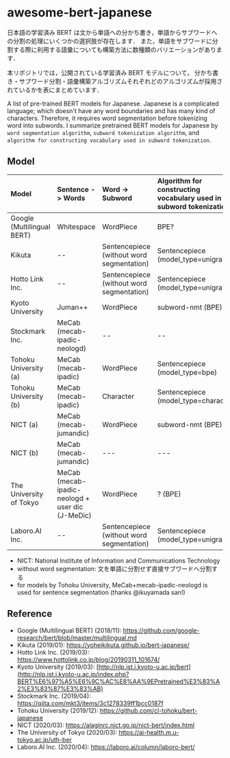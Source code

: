 # awesome-bert-japanese

日本語の学習済み BERT は文から単語への分かち書き，単語からサブワードへの分割の処理にいくつかの選択肢が存在します．
また，単語をサブワードに分割する際に利用する語彙についても構築方法に数種類のバリエーションがあります．

本リポジトリでは，公開されている学習済み BERT モデルについて，
分かち書き・サブワード分割・語彙構築アルゴリズムそれぞれどのアルゴリズムが採用されているかを表にまとめています．

A list of pre-trained BERT models for Japanese.
Japanese is a complicated language; which doesn't have any word boundaries and has many kind of characters.
Therefore, it requires word segmentation before tokenizing word into subwords.
I summarize pretrained BERT models for Japanese by `word segmentation algorithm`, `subword tokenization algorithm`, and `algorithm for constructing vocabulary used in subword tokenization`.


## Model


| Model                      | Sentence -> Words                                | Word -> Subword                           | Algorithm for constructing vocabulary used in subword tokenization     |
| :------------------------- | :----------------                                | :---------------------------------------- | :--------------------------------------------------------------------- |
| Google (Multilingual BERT) | Whitespace                                       | WordPiece                                 | BPE?                                                                   |
| Kikuta                     | --                                               | Sentencepiece (without word segmentation) | Sentencepiece (model_type=unigram)                                     |
| Hotto Link Inc.            | --                                               | Sentencepiece (without word segmentation) | Sentencepiece (model_type=unigram)                                     |
| Kyoto University           | Juman++                                          | WordPiece                                 | subword-nmt (BPE)                                                      |
| Stockmark Inc.             | MeCab (mecab-ipadic-neologd)                     | --                                        | --                                                                     |
| Tohoku University (a)      | MeCab (mecab-ipadic)                             | WordPiece                                 | Sentencepiece (model_type=bpe)                                         |
| Tohoku University (b)      | MeCab (mecab-ipadic)                             | Character                                 | Sentencepiece (model_type=character)                                   |
| NICT (a)                   | MeCab (mecab-jumandic)                           | WordPiece                                 | subword-nmt (BPE)                                                      |
| NICT (b)                   | MeCab (mecab-jumandic)                           | ---                                       | ---                                                                    |
| The University of Tokyo    | MeCab (mecab-ipadic-neologd + user dic (J-MeDic) | WordPiece                                 | ? (BPE)                                                                |
| Laboro.AI Inc.             | --                                               | Sentencepiece (without word segmentation) | Sentencepiece (model_type=unigram)                                     |



* NICT: National Institute of Information and Communications Technology
* without word segmentation: 文を単語に分割せず直接サブワードへ分割する
* for models by Tohoku University, MeCab+mecab-ipadic-neologd is used for sentence segmentation (thanks @ikuyamada san!)


## Reference

- Google (Multilingual BERT) (2018/11): https://github.com/google-research/bert/blob/master/multilingual.md
- Kikuta (2019/01): https://yoheikikuta.github.io/bert-japanese/
- Hotto Link Inc. (2019/03): https://www.hottolink.co.jp/blog/20190311_101674/
- Kyoto University (2019/03): [http://nlp.ist.i.kyoto-u.ac.jp/bert](http://nlp.ist.i.kyoto-u.ac.jp/index.php?BERT%E6%97%A5%E6%9C%AC%E8%AA%9EPretrained%E3%83%A2%E3%83%87%E3%83%AB)
- Stockmark Inc. (2019/04): https://qiita.com/mkt3/items/3c1278339ff1bcc0187f
- Tohoku University (2019/12): https://github.com/cl-tohoku/bert-japanese
- NICT (2020/03): https://alaginrc.nict.go.jp/nict-bert/index.html
- The University of Tokyo (2020/03): https://ai-health.m.u-tokyo.ac.jp/uth-ber
- Laboro.AI Inc. (2020/04): https://laboro.ai/column/laboro-bert/
